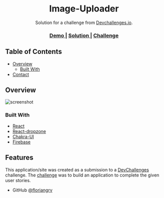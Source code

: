 <!-- Please update value in the {}  -->

<h1 align="center">Image-Uploader</h1>

<div align="center">
   Solution for a challenge from  <a href="http://devchallenges.io" target="_blank">Devchallenges.io</a>.
</div>

<div align="center">
  <h3>
    <a href="https://boring-bell-85f934.netlify.app/">
      Demo
    </a>
    <span> | </span>
    <a href="https://{your-url-to-the-solution}">
      Solution
    </a>
    <span> | </span>
    <a href="https://devchallenges.io/challenges/O2iGT9yBd6xZBrOcVirx">
      Challenge
    </a>
  </h3>
</div>

## Table of Contents

- [Overview](#overview)
  - [Built With](#built-with)
- [Contact](#contact)


## Overview

![screenshot](https://firebasestorage.googleapis.com/v0/b/img-uploader-d8fc4.appspot.com/o/images%2Fundefined?alt=media&token=2ea057ee-c7cd-47bb-9be1-b7c8806d3434)

### Built With


- [React](https://reactjs.org/)
- [React-dropzone](https://react-dropzone.js.org/)
- [Chakra-UI](https://chakra-ui.com/)
- [Firebase](https://firebase.google.com//)

## Features


This application/site was created as a submission to a [DevChallenges](https://devchallenges.io/challenges) challenge. The [challenge](https://devchallenges.io/challenges/O2iGT9yBd6xZBrOcVirx) was to build an application to complete the given user stories.




- GitHub [@floriangrv](https://{github.com/floriangrv})

